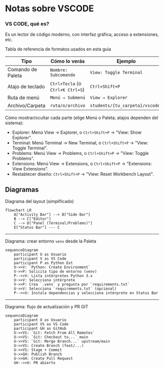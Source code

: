 # Notas sobre VSCODE

### VS CODE, qué es?
Es un lector de código moderno, con interfaz gráfica, acceso a extensiones, etc.

Tabla de referencia de formatos usados en esta guía

| Tipo | Cómo lo verás | Ejemplo |
|---|---|---|
| Comando de Paleta | `Nombre: Subcomando` | `View: Toggle Terminal` |
| Atajo de teclado | `Ctrl+Tecla` (o `Ctrl+K Ctrl+S`) | `Ctrl+Shift+P` |
| Ruta de menú | `Menú → Submenú` | `View → Explorer` |
| Archivo/Carpeta | `ruta/o/archivo` | `students/{tu_carpeta}/vscode/` |


Cómo mostrar/ocultar cada parte (elige Menú o Paleta; atajos dependen del sistema):
- Explorer: Menú View → Explorer, o `Ctrl+Shift+P` → "View: Show Explorer".
- Terminal: Menú Terminal → New Terminal, o `Ctrl+Shift+P` → "View: Toggle Terminal".
- Problems: Menú View → Problems, o `Ctrl+Shift+P` → "View: Toggle Problems".
- Extensions: Menú View → Extensions, o `Ctrl+Shift+P` → "Extensions: View Extensions".
- Restablecer diseño: `Ctrl+Shift+P` → "View: Reset Workbench Layout".

## Diagramas

Diagrama del layout (simplificado)

```mermaid
flowchart LR
    A["Activity Bar"] --> B["Side Bar"]
    B --> C["Editor"]
    C --> D["Panel (Terminal/Problems)"]
    E["Status Bar"] --- C
```

---

Diagrama: crear entorno `venv` desde la Paleta

```mermaid
sequenceDiagram
    participant U as Usuario
    participant V as VS Code
    participant P as Python Ext
    U->>V: `Python: Create Environment`
    V->>P: Solicita tipo de entorno (venv)
    P-->>V: Lista intérpretes Python 3.x
    U->>V: Selecciona intérprete
    V->>P: Crea `.venv` y pregunta por `requirements.txt`
    U->>V: Selecciona `requirements.txt` (opcional)
    P-->>U: Instala dependencias y selecciona intérprete en Status Bar
```
---

Diagrama: flujo de actualización y PR GIT

```mermaid
sequenceDiagram
    participant U as Usuario
    participant VS as VS Code
    participant GH as GitHub
    U->>VS: `Git: Fetch From All Remotes`
    U->>VS: `Git: Checkout to...` main
    U->>VS: `Git: Merge Branch...` upstream/main
    U->>VS: Create Branch (feat/...)
    U->>VS: Stage + Commit
    U->>GH: Publish Branch
    U->>GH: Create Pull Request
    GH-->>U: PR abierto
```
